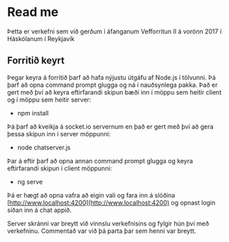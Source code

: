 # Read me

Þetta er verkefni sem við gerðum í áfanganum Vefforritun II á vorönn 2017 í Háskólanum í Reykjavík

## Forritið keyrt
Þegar keyra á forritið þarf að hafa nýjustu útgáfu af Node.js í tölvunni. Þá þarf að opna command prompt glugga og ná í nauðsynlega pakka. Það er gert með því að keyra eftirfarandi skipun bæðí inn í möppu sem heitir client og í möppu sem heitir server:

* npm install


Þá þarf að kveikja á socket.io servernum en það er gert með því að gera þessa skipun inn í server möppunni:

* node chatserver.js


Þar á eftir þarf að opna annan command prompt glugga og keyra eftirfarandi skipun í client möppunni:

* ng serve


Þá er hægt að opna vafra að eigin vali og fara inn á slóðina [http://www.localhost:4200](http://www.localhost:4200) og opnast login síðan inn á chat appið.

Server skránni var breytt við vinnslu verkefnisins og fylgir hún því með verkefninu.
Commentað var við þá parta þar sem henni var breytt.

